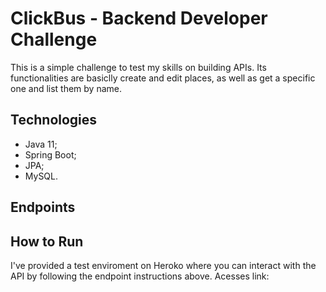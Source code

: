 # ClickBus - Backend Developer Challenge

This is a simple challenge to test my skills on building APIs. Its functionalities are basiclly create and edit places, as well as get a specific one and list them by name.

## Technologies

- Java 11;
- Spring Boot;
- JPA;
- MySQL.

## Endpoints



## How to Run

I've provided a test enviroment on Heroko where you can interact with the API by following the endpoint instructions above. Acesses link: 
